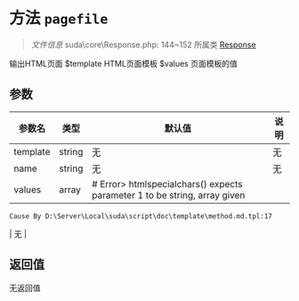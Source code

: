 # 方法 `pagefile`

> *文件信息* suda\core\Response.php: 144~152
> 所属类 [Response](../Response.md)


输出HTML页面
$template HTML页面模板
$values 页面模板的值

## 参数


| 参数名 | 类型 | 默认值 | 说明 |
|--------|-----|-------|-------|
| template |  string | 无 | 无 |
| name |  string | 无 | 无 |
| values |  array | # Error> htmlspecialchars() expects parameter 1 to be string, array given
	Cause By D:\Server\Local\suda\script\doc\template\method.md.tpl:17
 | 无 |



## 返回值

无返回值
